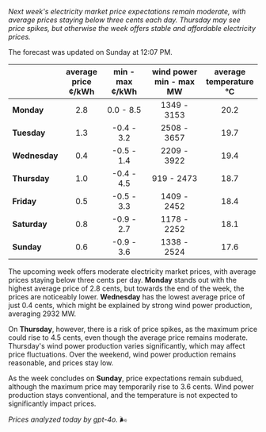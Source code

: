 *Next week's electricity market price expectations remain moderate, with average prices staying below three cents each day. Thursday may see price spikes, but otherwise the week offers stable and affordable electricity prices.*

The forecast was updated on Sunday at 12:07 PM.

|           | average<br>price<br>¢/kWh | min - max<br>¢/kWh | wind power<br>min - max<br>MW | average<br>temperature<br>°C |
|:-------------|:----------------:|:----------------:|:-------------:|:-------------:|
| **Monday** | 2.8 | 0.0 - 8.5 | 1349 - 3153 | 20.2 |
| **Tuesday**   | 1.3 | -0.4 - 3.2 | 2508 - 3657 | 19.7 |
| **Wednesday** | 0.4 | -0.5 - 1.4 | 2209 - 3922 | 19.4 |
| **Thursday**   | 1.0 | -0.4 - 4.5 | 919 - 2473 | 18.7 |
| **Friday** | 0.5 | -0.5 - 3.3 | 1409 - 2452 | 18.4 |
| **Saturday**  | 0.8 | -0.9 - 2.7 | 1178 - 2252 | 18.1 |
| **Sunday** | 0.6 | -0.9 - 3.6 | 1338 - 2524 | 17.6 |

The upcoming week offers moderate electricity market prices, with average prices staying below three cents per day. **Monday** stands out with the highest average price of 2.8 cents, but towards the end of the week, the prices are noticeably lower. **Wednesday** has the lowest average price of just 0.4 cents, which might be explained by strong wind power production, averaging 2932 MW.

On **Thursday**, however, there is a risk of price spikes, as the maximum price could rise to 4.5 cents, even though the average price remains moderate. Thursday's wind power production varies significantly, which may affect price fluctuations. Over the weekend, wind power production remains reasonable, and prices stay low.

As the week concludes on **Sunday**, price expectations remain subdued, although the maximum price may temporarily rise to 3.6 cents. Wind power production stays conventional, and the temperature is not expected to significantly impact prices.

*Prices analyzed today by gpt-4o.* 🌬️
